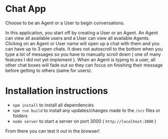 # Chat App

Choose to be an Agent or a User to begin conversations. 

In this application, you start off by creating a User or an Agent. An Agent can view all available users and a User can view all available Agents. Clicking on an Agent or User name will open up a chat with them and you can have up to 3 open chats. It does not autoscroll to the bottom when you type a lot of messages so you have to manually scroll down ( one of many features I did not yet implement ). When an Agent is typing to a user, all other chat boxes will fade out so they can focus on finishing their message before getting to others (same for users).

# Installation instructions
- `npm install` to install all dependencies
- `npm run build` to install any updates/changes made to the `/src` files or folders
- `node server` to start a server on port 3000 ( `http://localhost:3000` )

From there you can test it out in the browser!